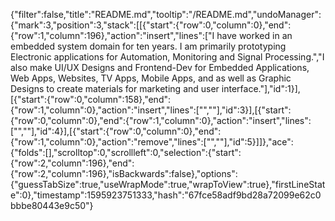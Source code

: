 {"filter":false,"title":"README.md","tooltip":"/README.md","undoManager":{"mark":3,"position":3,"stack":[[{"start":{"row":0,"column":0},"end":{"row":1,"column":196},"action":"insert","lines":["I have worked in an embedded system domain for ten years. I am primarily prototyping Electronic applications for Automation, Monitoring and Signal Processing.","I also make UI/UX Designs and Frontend-Dev for Embedded Applications, Web Apps, Websites, TV Apps, Mobile Apps, and as well as Graphic Designs to create materials for marketing and user interface."],"id":1}],[{"start":{"row":0,"column":158},"end":{"row":1,"column":0},"action":"insert","lines":["",""],"id":3}],[{"start":{"row":0,"column":0},"end":{"row":1,"column":0},"action":"insert","lines":["",""],"id":4}],[{"start":{"row":0,"column":0},"end":{"row":1,"column":0},"action":"remove","lines":["",""],"id":5}]]},"ace":{"folds":[],"scrolltop":0,"scrollleft":0,"selection":{"start":{"row":2,"column":196},"end":{"row":2,"column":196},"isBackwards":false},"options":{"guessTabSize":true,"useWrapMode":true,"wrapToView":true},"firstLineState":0},"timestamp":1595923751333,"hash":"67fce58adf9bd28a72099e62c0bbbe80443e9c50"}